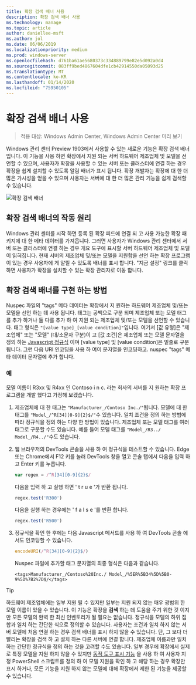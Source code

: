 ```yaml
---
title: 확장 검색 배너 사용
description: 확장 검색 배너 사용
ms.technology: manage
ms.topic: article
author: daniellee-msft
ms.author: jol
ms.date: 06/06/2019
ms.localizationpriority: medium
ms.prod: windows-server
ms.openlocfilehash: d761ba61ae5680373c334889799e82e5d092a0d4
ms.sourcegitcommit: 083ff9bed4867604dfe1cb42914550da05093d25
ms.translationtype: MT
ms.contentlocale: ko-KR
ms.lasthandoff: 01/14/2020
ms.locfileid: "75950105"
---
```

# <a name="enabling-the-extension-discovery-banner"></a>확장 검색 배너 사용

>적용 대상: Windows Admin Center, Windows Admin Center 미리 보기

Windows 관리 센터 Preview 1903에서 사용할 수 있는 새로운 기능은 확장 검색 배너입니다. 이 기능을 사용 하면 확장에서 지원 되는 서버 하드웨어 제조업체 및 모델을 선언할 수 있으며, 사용자가 확장을 사용할 수 있는 서버 또는 클러스터에 연결 하는 경우 확장을 쉽게 설치할 수 있도록 알림 배너가 표시 됩니다. 확장 개발자는 확장에 대 한 더 많은 가시성을 얻을 수 있으며 사용자는 서버에 대 한 더 많은 관리 기능을 쉽게 검색할 수 있습니다.

![확장 검색 배너](../../media/extend-guides-extension-discovery-banner/extension-discovery-banner.png)

## <a name="how-the-extension-discovery-banner-works"></a>확장 검색 배너의 작동 원리

Windows 관리 센터를 시작 하면 등록 된 확장 피드에 연결 되 고 사용 가능한 확장 패키지에 대 한 메타 데이터를 가져옵니다. 그러면 사용자가 Windows 관리 센터에서 서버 또는 클러스터에 연결 하는 경우 개요 도구에 표시할 서버 하드웨어 제조업체 및 모델이 읽혀집니다. 현재 서버의 제조업체 및/또는 모델을 지원함을 선언 하는 확장 프로그램이 있는 경우 사용자에 게 알릴 수 있도록 배너를 표시 합니다. "지금 설정" 링크를 클릭 하면 사용자가 확장을 설치할 수 있는 확장 관리자로 이동 합니다.

## <a name="how-to-implement-the-extension-discovery-banner"></a>확장 검색 배너를 구현 하는 방법

Nuspec 파일의 "tags" 메타 데이터는 확장에서 지 원하는 하드웨어 제조업체 및/또는 모델을 선언 하는 데 사용 됩니다. 태그는 공백으로 구분 되며 제조업체 또는 모델 태그를 추가 하거나 둘 다를 추가 하 여 지원 되는 제조업체 및/또는 모델을 선언할 수 있습니다. 태그 형식은 ``"[value type]_[value condition]"``입니다. 여기서 [값 유형]은 "제조업체" 또는 "모델" (대/소문자 구분)이 고 [값 조건]은 제조업체 또는 모델 문자열을 정의 하는 [Javascript 정규식](https://developer.mozilla.org/docs/Web/JavaScript/Guide/Regular_Expressions) 이며 [value type] 및 [value condition]은 밑줄로 구분 됩니다. 그런 다음 URI 인코딩을 사용 하 여이 문자열을 인코딩하고. nuspec "tags" 메타 데이터 문자열에 추가 합니다.

### <a name="example"></a>예

모델 이름이 R3xx 및 R4xx 인 Contoso i n c. 라는 회사의 서버를 지 원하는 확장 프로그램을 개발 했다고 가정해 보겠습니다.

1. 제조업체에 대 한 태그는 ``"Manufacturer_/Contoso Inc./"``됩니다. 모델에 대 한 태그를 ``"Model_/^R[34][0-9]{2}$/"``수 있습니다. 일치 조건을 정의 하는 방법에 따라 정규식을 정의 하는 다양 한 방법이 있습니다. 제조업체 또는 모델 태그를 여러 태그로 구분할 수도 있습니다. 예를 들어 모델 태그를 ``"Model_/R3../ Model_/R4../"``수도 있습니다.
2. 웹 브라우저의 DevTools 콘솔을 사용 하 여 정규식을 테스트할 수 있습니다. Edge 또는 Chrome에서 F12 키를 눌러 DevTools 창을 열고 콘솔 탭에서 다음을 입력 하 고 Enter 키를 누릅니다.

   ```javascript
   var regex = /^R[34][0-9]{2}$/
   ```

   다음을 입력 하 고 실행 하면 ' t r u e '가 반환 됩니다.

   ```javascript
   regex.test('R300')
   ```

   다음을 실행 하는 경우에는 ' f a l s e '를 반환 합니다.

   ```javascript
   regex.test('R500')
   ```

3. 정규식을 확인 한 후에는 다음 Javascript 메서드를 사용 하 여 DevTools 콘솔 에서도 인코딩할 수 있습니다.

   ```javascript
   encodeURI(/^R[34][0-9]{2}$/)
   ```

   Nuspec 파일에 추가할 태그 문자열의 최종 형식은 다음과 같습니다.

   ```
   <tags>Manufacturer_/Contoso%20Inc./ Model_/%5ER%5B34%5D%5B0-9%5D%7B2%7D$/</tags>
   ```

> [!Tip]
> 하드웨어 제조업체에는 일부 지원 될 수 있지만 일부는 지원 되지 않는 매우 광범위 한 모델 이름이 있을 수 있습니다. 이 기능은 확장을 **검색** 하는 데 도움을 주기 위한 것 이지만 모든 모델의 완벽 한 최신 인벤토리가 될 필요는 없습니다. 정규식을 모델의 하위 집합과 일치 하는 간단한 식으로 정의할 수 있습니다. 사용자는 조건과 일치 하지 않는 서버 모델에 처음 연결 하는 경우 검색 배너를 표시 하지 않을 수 있습니다. 단, 그 보다 더 빨리는 확장을 검색 하 고 설치 하는 다른 서버에 연결 합니다. 제조업체 이름과만 일치 하는 간단한 정규식을 정의 하는 것을 고려할 수도 있습니다. 일부 경우에 확장에서 실제로 특정 모델을 지원 하지 않을 수 있지만 [동적 도구 표시 기능](./dynamic-tool-display.md) 을 사용 하 여 사용자 지정 PowerShell 스크립트를 정의 하 여 모델 지원을 확인 하 고 해당 하는 경우 확장만 표시 하거나, 모든 기능을 지원 하지 않는 모델에 대해 확장에서 제한 된 기능을 제공할 수 있습니다.